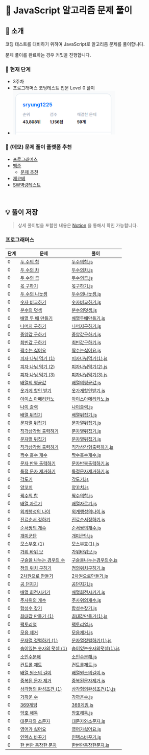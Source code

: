 # 🤮 JavaScript 알고리즘 문제 풀이

## 👋 소개

코딩 테스트를 대비하기 위하여 JavaScript로 알고리즘 문제를 풀이합니다.

문제 풀이를 완료하는 경우 커밋을 진행합니다.

### 🌱 현재 단계
- 3주차
- 프로그래머스 코딩테스트 입문 Level 0 풀이
- ![프로그래머스 현재 상태](./assets/status_programmers.PNG)

### 🎒 (메모) 문제 풀이 플랫폼 추천
- [프로그래머스](https://programmers.co.kr/)
- [백준](https://www.acmicpc.net/step)
  - [문제 추천](https://devjeong.com/algorithm/algorithm-1/#코딩-테스트-대비-백준-문제-추천)
- [제코베](https://paullab.co.kr/codefestival.html)
- [SW역량테스트](https://swexpertacademy.com/main/capacityTest/main.do)

<br>

## 💡 풀이 저장

> 상세 풀이법을 포함한 내용은 [Notion](https://eve1225.notion.site/7d0a802bb0da46fda1dec663bd41efb9?v=4bda3b722aab427d90e1a3fcc6facf2c) 을 통해서 확인 가능합니다.

### 프로그래머스
| 단계 | 문제 | 풀이 |
| ---- | ------- | ------- |
| 0 | [두 수의 합](https://school.programmers.co.kr/learn/courses/30/lessons/120802) | [두수의합.js](./Level0/두수의합.js)
| 0 | [두 수의 차](https://school.programmers.co.kr/learn/courses/30/lessons/120803) | [두수의차.js](./Level0/두수의차.js)
| 0 | [두 수의 곱](https://school.programmers.co.kr/learn/courses/30/lessons/120804) | [두수의곱.js](./Level0/두수의곱.js)
| 0 | [몫 구하기](https://school.programmers.co.kr/learn/courses/30/lessons/120805) | [몫구하기.js](./Level0/몫구하기.js)
| 0 | [두 수의 나눗셈](https://school.programmers.co.kr/learn/courses/30/lessons/120806) | [두수의나눗셈.js](./Level0/두수의나눗셈.js)
| 0 | [숫자 비교하기](https://school.programmers.co.kr/learn/courses/30/lessons/120807) | [숫자비교하기.js](./Level0/숫자비교하기.js)
| 0 | [분수의 덧셈](https://school.programmers.co.kr/learn/courses/30/lessons/120808) | [분수의덧셈.js](./Level0/분수의덧셈.js)
| 0 | [배열 두 배 만들기](https://school.programmers.co.kr/learn/courses/30/lessons/120809) | [배열두배만들기.js](./Level0/배열두배만들기.js)
| 0 | [나머지 구하기](https://school.programmers.co.kr/learn/courses/30/lessons/120810) | [나머지구하기.js](./Level0/나머지구하기.js)
| 0 | [중앙값 구하기](https://school.programmers.co.kr/learn/courses/30/lessons/120811) | [중앙값구하기.js](./Level0/중앙값구하기.js)
| 0 | [최빈값 구하기](https://school.programmers.co.kr/learn/courses/30/lessons/120812) | [최빈값구하기.js](./Level0/최빈값구하기.js)
| 0 | [짝수는 싫어요](https://school.programmers.co.kr/learn/courses/30/lessons/120813) | [짝수는싫어요.js](./Level0/짝수는싫어요.js)
| 0 | [피자 나눠 먹기 (1)](https://school.programmers.co.kr/learn/courses/30/lessons/120814) | [피자나눠먹기(1).js](./Level0/피자나눠먹기(1).js)
| 0 | [피자 나눠 먹기 (2)](https://school.programmers.co.kr/learn/courses/30/lessons/120815) | [피자나눠먹기(2).js](./Level0/피자나눠먹기(2).js)
| 0 | [피자 나눠 먹기 (3)](https://school.programmers.co.kr/learn/courses/30/lessons/120816) | [피자나눠먹기(3).js](./Level0/피자나눠먹기(3).js)
| 0 | [배열의 평균값](https://school.programmers.co.kr/learn/courses/30/lessons/120817) | [배열의평균값.js](./Level0/배열의평균값.js)
| 0 | [옷가게 할인 받기](https://school.programmers.co.kr/learn/courses/30/lessons/120818) | [옷가게할인받기.js](./Level0/옷가게할인받기.js)
| 0 | [아이스 아메리카노](https://school.programmers.co.kr/learn/courses/30/lessons/120819) | [아이스아메리카노.js](./Level0/아이스아메리카노.js)
| 0 | [나이 출력](https://school.programmers.co.kr/learn/courses/30/lessons/120820) | [나이출력.js](./Level0/나이출력.js)
| 0 | [배열 뒤집기](https://school.programmers.co.kr/learn/courses/30/lessons/120821) | [배열뒤집기.js](./Level0/배열뒤집기.js)
| 0 | [문자열 뒤집기](https://school.programmers.co.kr/learn/courses/30/lessons/120822) | [문자열뒤집기.js](./Level0/문자열뒤집기.js)
| 0 | [직각삼각형 출력하기](https://school.programmers.co.kr/learn/courses/30/lessons/120822) | [문자열뒤집기.js](./Level0/문자열뒤집기.js)
| 0 | [문자열 뒤집기](https://school.programmers.co.kr/learn/courses/30/lessons/120822) | [문자열뒤집기.js](./Level0/문자열뒤집기.js)
| 0 | [직각삼각형 출력하기](https://school.programmers.co.kr/learn/courses/30/lessons/120823) | [직각삼각형출력하기.js](./Level0/직각삼각형출력하기.js)
| 0 | [짝수 홀수 개수](https://school.programmers.co.kr/learn/courses/30/lessons/120824) | [짝수홀수개수.js](./Level0/짝수홀수개수.js)
| 0 | [문자 반복 출력하기](https://school.programmers.co.kr/learn/courses/30/lessons/120825) | [문자반복출력하기.js](./Level0/문자반복출력하기.js)
| 0 | [특정 문자 제거하기](https://school.programmers.co.kr/learn/courses/30/lessons/120826) | [특정문자제거하기.js](./Level0/특정문자제거하기.js)
| 0 | [각도기](https://school.programmers.co.kr/learn/courses/30/lessons/120829) | [각도기.js](./Level0/각도기.js)
| 0 | [양꼬치](https://school.programmers.co.kr/learn/courses/30/lessons/120830) | [양꼬치.js](./Level0/양꼬치.js)
| 0 | [짝수의 합](https://school.programmers.co.kr/learn/courses/30/lessons/120831) | [짝수의합.js](./Level0/짝수의합.js)
| 0 | [배열 자르기](https://school.programmers.co.kr/learn/courses/30/lessons/120833) | [배열자르기.js](./Level0/배열자르기.js)
| 0 | [외계행성의 나이](https://school.programmers.co.kr/learn/courses/30/lessons/120834) | [외계행성의나이.js](./Level0/외계행성의나이.js)
| 0 | [진료순서 정하기](https://school.programmers.co.kr/learn/courses/30/lessons/120835) | [진료순서정하기.js](./Level0/진료순서정하기.js)
| 0 | [순서쌍의 개수](https://school.programmers.co.kr/learn/courses/30/lessons/120836) | [순서쌍의개수.js](./Level0/순서쌍의개수.js)
| 0 | [개미군단](https://school.programmers.co.kr/learn/courses/30/lessons/120837) | [개미군단.js](./Level0/개미군단.js)
| 0 | [모스부호 (1)](https://school.programmers.co.kr/learn/courses/30/lessons/120838) | [모스부호(1).js](./Level0/모스부호(1).js)
| 0 | [가위 바위 보](https://school.programmers.co.kr/learn/courses/30/lessons/120839) | [가위바위보.js](./Level0/가위바위보.js)
| 0 | [구슬을 나누는 경우의 수](https://school.programmers.co.kr/learn/courses/30/lessons/120840) | [구슬을나누는경우의수.js](./Level0/구슬을나누는경우의수.js)
| 0 | [점의 위치 구하기](https://school.programmers.co.kr/learn/courses/30/lessons/120841) | [점의위치구하기.js](./Level0/점의위치구하기.js)
| 0 | [2차원으로 만들기](https://school.programmers.co.kr/learn/courses/30/lessons/120842) | [2차원으로만들기.js](./Level0/2차원으로만들기.js)
| 0 | [공 던지기](https://school.programmers.co.kr/learn/courses/30/lessons/120843) | [공던지기.js](./Level0/공던지기.js)
| 0 | [배열 회전시키기](https://school.programmers.co.kr/learn/courses/30/lessons/120844) | [배열회전시키기.js](./Level0/배열회전시키기.js)
| 0 | [주사위의 개수](https://school.programmers.co.kr/learn/courses/30/lessons/120845) | [주사위의개수.js](./Level0/주사위의개수.js)
| 0 | [합성수 찾기](https://school.programmers.co.kr/learn/courses/30/lessons/120846) | [합성수찾기.js](./Level0/합성수찾기.js)
| 0 | [최대값 만들기 (1)](https://school.programmers.co.kr/learn/courses/30/lessons/120847) | [최대값만들기(1).js](./Level0/최대값만들기(1).js)
| 0 | [팩토리얼](https://school.programmers.co.kr/learn/courses/30/lessons/120848) | [팩토리얼.js](./Level0/팩토리얼.js)
| 0 | [모음 제거](https://school.programmers.co.kr/learn/courses/30/lessons/120849) | [모음제거.js](./Level0/모음제거.js)
| 0 | [문자열 정렬하기 (1)](https://school.programmers.co.kr/learn/courses/30/lessons/120850) | [문자열정렬하기(1).js](./Level0/문자열정렬하기(1).js)
| 0 | [숨어있는 숫자의 덧셈 (1)](https://school.programmers.co.kr/learn/courses/30/lessons/120851) | [숨어있는숫자의덧셈(1).js](./Level0/숨어있는숫자의덧셈(1).js)
| 0 | [소인수분해](https://school.programmers.co.kr/learn/courses/30/lessons/120852) | [소인수분해.js](./Level0/소인수분해.js)
| 0 | [컨트롤 제트](https://school.programmers.co.kr/learn/courses/30/lessons/120853) | [컨트롤제트.js](./Level0/컨트롤제트.js)
| 0 | [배열 원소의 길이](https://school.programmers.co.kr/learn/courses/30/lessons/120854) | [배열원소의길이.js](./Level0/배열원소의길이.js)
| 0 | [중복된 문자 제거](https://school.programmers.co.kr/learn/courses/30/lessons/120888) | [중복된문자제거.js](./Level0/중복된문자제거.js)
| 0 | [삼각형의 완성조건 (1)](https://school.programmers.co.kr/learn/courses/30/lessons/120889) | [삼각형의완성조건(1).js](./Level0/삼각형의완성조건(1).js)
| 0 | [가까운 수](https://school.programmers.co.kr/learn/courses/30/lessons/120890) | [가까운수.js](./Level0/가까운수.js)
| 0 | [369게임](https://school.programmers.co.kr/learn/courses/30/lessons/120891) | [369게임.js](./Level0/369게임.js)
| 0 | [암호 해독](https://school.programmers.co.kr/learn/courses/30/lessons/120892) | [암호해독.js](./Level0/암호해독.js)
| 0 | [대문자와 소문자](https://school.programmers.co.kr/learn/courses/30/lessons/120893) | [대문자와소문자.js](./Level0/대문자와소문자.js)
| 0 | [영어가 싫어요](https://school.programmers.co.kr/learn/courses/30/lessons/120894) | [영어가싫어요.js](./Level0/영어가싫어요.js)
| 0 | [인덱스 바꾸기](https://school.programmers.co.kr/learn/courses/30/lessons/120895) | [인덱스바꾸기.js](./Level0/인덱스바꾸기.js)
| 0 | [한 번만 등장한 문자](https://school.programmers.co.kr/learn/courses/30/lessons/120896) | [한번만등장한문자.js](./Level0/한번만등장한문자.js)